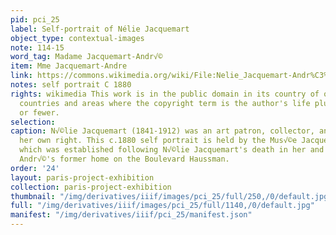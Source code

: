 ```yaml
---
pid: pci_25
label: Self-portrait of Nélie Jacquemart
object_type: contextual-images
note: 114-15
word_tag: Madame Jacquemart-Andr√©
item: Mme Jacquemart-Andre
link: https://commons.wikimedia.org/wiki/File:Nelie_Jacquemart-Andr%C3%A9_-_Autoportrait.jpg
notes: self portrait C 1880
rights: wikimedia This work is in the public domain in its country of origin and other
  countries and areas where the copyright term is the author's life plus 100 years
  or fewer.
selection: 
caption: N√©lie Jacquemart (1841-1912) was an art patron, collector, and painter in
  her own right. This c.1880 self portrait is held by the Mus√©e Jacquemart-Andr√©e,
  which was established following N√©lie Jacquemart's death in her and husband √âdouard
  Andr√©'s former home on the Boulevard Haussman.
order: '24'
layout: paris-project-exhibition
collection: paris-project-exhibition
thumbnail: "/img/derivatives/iiif/images/pci_25/full/250,/0/default.jpg"
full: "/img/derivatives/iiif/images/pci_25/full/1140,/0/default.jpg"
manifest: "/img/derivatives/iiif/pci_25/manifest.json"
---
```

